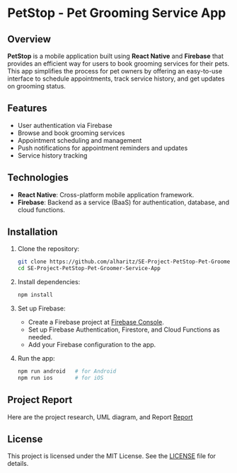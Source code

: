 # PetStop - Pet Grooming Service App

## Overview
**PetStop** is a mobile application built using **React Native** and **Firebase** that provides an efficient way for users to book grooming services for their pets. This app simplifies the process for pet owners by offering an easy-to-use interface to schedule appointments, track service history, and get updates on grooming status.

## Features
- User authentication via Firebase
- Browse and book grooming services
- Appointment scheduling and management
- Push notifications for appointment reminders and updates
- Service history tracking

## Technologies
- **React Native**: Cross-platform mobile application framework.
- **Firebase**: Backend as a service (BaaS) for authentication, database, and cloud functions.

## Installation

1. Clone the repository:

   ```bash
   git clone https://github.com/alharitz/SE-Project-PetStop-Pet-Groomer-Service-App.git
   cd SE-Project-PetStop-Pet-Groomer-Service-App
   ```

2. Install dependencies:

   ```bash
   npm install
   ```

3. Set up Firebase:

   - Create a Firebase project at [Firebase Console](https://console.firebase.google.com/).
   - Set up Firebase Authentication, Firestore, and Cloud Functions as needed.
   - Add your Firebase configuration to the app.

4. Run the app:

   ```bash
   npm run android   # for Android
   npm run ios       # for iOS
   ```
## Project Report

Here are the project research, UML diagram, and Report [Report](PROJECT_REPORT)

## License

This project is licensed under the MIT License. See the [LICENSE](LICENSE) file for details.
